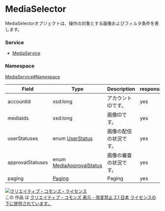 

# MediaSelector

MediaSelectorオブジェクトは、操作の対象とする画像およびフィルタ条件を表します。

### Service

+ [MediaService](../../services/MediaService.md)

### Namespace

[MediaService#Namespace](../../services/MediaService.md#namespace)

| Field | Type | Description | response |
| ----- | ---- | ----------- | -------- |
| accountId | xsd:long | アカウントIDです。 | yes | |
| mediaIds | xsd:long | 画像IDです。 | yes | |
| userStatuses | enum [UserStatus](./UserStatus.md) | 画像の配信の状況です。 | yes | |
| approvalStatuses | enum [MediaApprovalStatus](./MediaApprovalStatus.md) | 画像の審査の状況です。 | yes | |
| paging | [Paging](../Common/Paging.md) | Paging | yes | |

<a rel="license" href="http://creativecommons.org/licenses/by-nd/2.1/jp/"><img alt="クリエイティブ・コモンズ・ライセンス" style="border-width:0" src="https://i.creativecommons.org/l/by-nd/2.1/jp/88x31.png" /></a><br />この 作品 は <a rel="license" href="http://creativecommons.org/licenses/by-nd/2.1/jp/">クリエイティブ・コモンズ 表示 - 改変禁止 2.1 日本 ライセンスの下に提供されています。</a>

